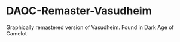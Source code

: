 # DAOC-Remaster-Vasudheim
Graphically remastered version of Vasudheim. Found in Dark Age of Camelot
